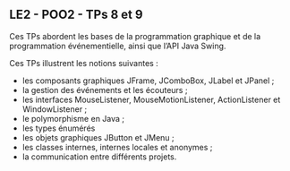 LE2 - POO2 - TPs 8 et 9
-----------------------
Ces TPs abordent les bases de la programmation graphique et
de la programmation événementielle, ainsi que l’API Java Swing.

Ces TPs illustrent les notions suivantes :
* les composants graphiques JFrame, JComboBox, JLabel et JPanel ;
* la gestion des événements et les écouteurs ;
* les interfaces MouseListener, MouseMotionListener, ActionListener
et WindowListener ;
* le polymorphisme en Java ;
* les types énumérés
* les objets graphiques JButton et JMenu ;
* les classes internes, internes locales et anonymes ;
* la communication entre différents projets.
